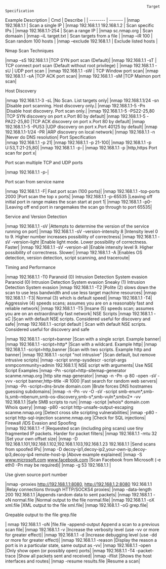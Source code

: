                                                                     Target Specification	
Example	Description
| Cmd    | Describe |
| -------- | ------- |
|nmap 192.168.1.1	| Scan a single IP |
|nmap 192.168.1.1 192.168.1.2 |	Scan specific IPs |
|nmap 192.168.1.1-254 |	Scan a range IP |
|nmap sc.nmap.org	 | Scan domaain |
|nmap –iL target.txt |	Scan targets from a file | 
|nmap –iR 100 |	Scan random 100 hosts |
|nmap –exclude 192.168.1.1	| Exclude listed hosts |

Nmap Scan Techniques	

|nmap –sS 192.168.1.1	|TCP SYN port scan (Default)|
|nmap 192.168.1.1 -sT	| TCP connect port scan (Default without root privilege) |
|nmap 192.168.1.1 -sU	| UDP port scan |
|nmap 192.168.1.1 -sW	| TCP Window port scan|
|nmap 192.168.1.1 -sA	|TCP ACK port scan|
|nmap 192.168.1.1 -sM	|TCP Maimon port scan|

Host Discovery	

|nmap 192.168.1.1-3 -sL	|No Scan. List targets only|
|nmap 192.168.1.1/24 -sn	|Disable port scanning. Host discovery only.|
|nmap 192.168.1.1-5 -Pn	|Disable host discovery. Port scan only.|
|nmap 192.168.1.1-5 -PS22-25,80	|TCP SYN discovery on port x.Port 80 by default|
|nmap 192.168.1.1-5 -PA22-25,80	|TCP ACK discovery on port x.Port 80 by default|
|nmap 192.168.1.1-5 -PU53	|UDP discovery on port x.Port 40125 by default|
|nmap 192.168.1.1-1/24 -PR	|ARP discovery on local network|
|nmap 192.168.1.1 -n	|Never do DNS resolution|
Port Specification	
|nmap 192.168.1.1 -p 21|
|nmap 192.168.1.1 -p 21-100|
|nmap 192.168.1.1 -p U:53,T:21-25,80|
|nmap 192.168.1.1 -p-|
|nmap 192.168.1.1 -p |http,https	Port scan for port x|

Port scan multiple TCP and UDP ports

|nmap 192.168.1.1 -p-|

Port scan from service name

|nmap 192.168.1.1 -F|	Fast port scan (100 ports)|
|nmap 192.168.1.1 -top-ports 2000	|Port scan the top x ports|
|nmap 192.168.1.1 -p-65535	|Leaving off initial port in range makes the scan start at port 1|
|nmap 192.168.1.1 -p0-	|Leaving off end port in rangemakes the scan go through to port 65535|

Service and Version Detection	

|nmap 192.168.1.1 -sV	|Attempts to determine the version of the service running on port|
|nmap 192.168.1.1 -sV -version-intensity 8	|Intensity level 0 to 9. Higher number increases possibility of correctness|
|nmap 192.168.1.1 -sV -version-light	|Enable light mode. Lower possibility of correctness. Faster|
|nmap 192.168.1.1 -sV -version-all	|Enable intensity level 9. Higher possibility of correctness. Slower|
|nmap 192.168.1.1 -A	|Enables OS detection, version detection, script scanning, and traceroute|

Timing and Performance	

|nmap 192.168.1.1 -T0	Paranoid (0) Intrusion Detection System evasion
Paranoid (0) Intrusion Detection System evasion	Sneaky (1) Intrusion Detection System evasion
|nmap 192.168.1.1 -T2	|Polite (2) slows down the scan to use less bandwidth and use less target machine resources|
|nmap 192.168.1.1 -T3|	Normal (3) which is default speed|
|nmap 192.168.1.1 -T4|	Aggressive (4) speeds scans; assumes you are on a reasonably fast and reliable network|
|nmap 192.168.1.1 -T5	|Insane (5) speeds scan; assumes you are on an extraordinarily fast network|
NSE Scripts	
|nmap 192.168.1.1 -sC	|Scan with default NSE scripts. Considered useful for discovery and safe|
|nmap 192.168.1.1 -script default	|
Scan with default NSE scripts. Considered useful for discovery and safe

|nmap 192.168.1.1 -script=banner	|Scan with a single script. Example banner|
|nmap 192.168.1.1 -script=http*	|Scan with a wildcard. Example http|
|nmap 192.168.1.1 -script=http,banner	|Scan with two scripts. Example http and banner|
|nmap 192.168.1.1 -script "not intrusive"	|Scan default, but remove intrusive scripts|
|nmap -script snmp-sysdescr -script-args snmpcommunity=admin 192.168.1.1|	NSE script with arguments|
Use NSE Script Examples	
|nmap -Pn -script=http-sitemap-generator scanme.nmap.org	|http site map generator|
|nmap -n -Pn -p 80 -open -sV -vvv -script banner,http-title -iR 1000	|Fast search for random web servers|
|nmap -Pn -script=dns-brute domain.com	|Brute forces DNS hostnames guessing subdomains|
|nmap -n -Pn -vv -O -sV -script smb-enum*,smb-ls,smb-mbenum,smb-os-discovery,smb-s*,smb-vuln*,smbv2* -vv 192.168.1.1	|Safe SMB scripts to run|
|nmap -script |whois* domain.com	Whois query|
|nmap -p80 -script http-unsafe-output-escaping scanme.nmap.org	|Detect cross site scripting vulnerabilities|
|nmap -p80 -script http-sql-injection scanme.nmap.org	|Check for SQL injections|
Firewall /IDS Evasion and Spoofing	
|nmap 192.168.1.1 -f	|Requested scan (including ping scans) use tiny fragmented IP packets. Harder for packet filters|
|nmap 192.168.1.1 -mtu 32	|Set your own offset size|
|nmap -D 192.168.1.101,192.168.1.102,192.168.1.103,192.168.1.23 192.168.1.1	|Send scans from spoofed IPs|
|nmap -D decoy-ip1,decoy-ip2,your-own-ip,decoy-ip3,decoy-ip4 remote-host-ip	|Above example explained|
|nmap -S www.microsoft.com www.facebook.com	|Scan Facebook from Microsoft (-e eth0 -Pn may be required)|
|nmap -g 53 192.168.1.1	|

Use given source port number

|nmap -proxies http://192.168.1.1:8080, http://192.168.1.2:8080 192.168.1.1	|Relay connections through HTTP/SOCKS4 proxies|
|nmap -data-length 200 192.168.1.1	|Appends random data to sent packets|
|nmap 192.168.1.1 -oN normal.file	|Normal output to the file normal.file|
|nmap 192.168.1.1 -oX xml.file	|XML output to the file xml.file|
|nmap 192.168.1.1 -oG grep.file|

Grepable output to the file grep.file

| nmap 192.168.1.1 -oN |file.file -append-output	Append a scan to a previous scan file|
|nmap 192.168.1.1 -v	|Increase the verbosity level (use -vv or more for greater effect)|
|nmap 192.168.1.1 -d	|Increase debugging level (use -dd or more for greater effect)|
|nmap 192.168.1.1 -reason	|Display the reason a port is in a particular state, same output as -vv|
|nmap 192.168.1.1 -open	|Only show open (or possibly open) ports|
|nmap 192.168.1.1 -T4 -packet-trace	|Show all packets sent and received|
|nmap -iflist	|Shows the host interfaces and routes|
|nmap -resume results.file	|Resume a scan|

